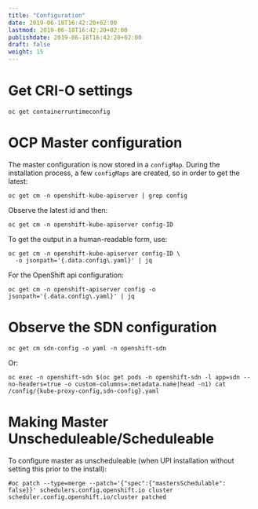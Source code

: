 ```yaml
---
title: "Configuration"
date: 2019-06-18T16:42:20+02:00
lastmod: 2019-06-18T16:42:20+02:00
publishdate: 2019-06-18T16:42:20+02:00
draft: false
weight: 15
---
```


# Get CRI-O settings

```
oc get containerruntimeconfig
```

# OCP Master configuration
The master configuration is now stored in a `configMap`. During the installation
process, a few `configMaps` are created, so in order to get the latest:

```
oc get cm -n openshift-kube-apiserver | grep config
```

Observe the latest id and then:

```
oc get cm -n openshift-kube-apiserver config-ID
```

To get the output in a human-readable form, use:

```
oc get cm -n openshift-kube-apiserver config-ID \
  -o jsonpath='{.data.config\.yaml}' | jq
```

For the OpenShift api configuration:

```
oc get cm -n openshift-apiserver config -o jsonpath='{.data.config\.yaml}' | jq
```

# Observe the SDN configuration

```
oc get cm sdn-config -o yaml -n openshift-sdn
```

Or:

```
oc exec -n openshift-sdn $(oc get pods -n openshift-sdn -l app=sdn --no-headers=true -o custom-columns=:metadata.name|head -n1) cat /config/{kube-proxy-config,sdn-config}.yaml
```

# Making Master Unscheduleable/Scheduleable
To configure master as unscheduleable (when UPI installation without setting this prior to the install):
```
#oc patch --type=merge --patch='{"spec":{"mastersSchedulable": false}}' schedulers.config.openshift.io cluster   
scheduler.config.openshift.io/cluster patched
```

